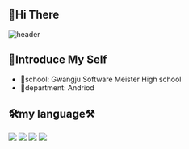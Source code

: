 
## 👋Hi There

![header](https://capsule-render.vercel.app/api?type=waving&color=gradient&height=300&section=header&text=hyeon%20seung&fontSize=85)
## 📝Introduce My Self
* 💒school: Gwangju Software Meister High school
* 🎨department: Andriod

## 🛠my language⚒
<img src="https://img.shields.io/badge/Kotlin-A0AFFF?style=flat-square&logo=Kotlin&logoColor=white"/> </a><img src="https://img.shields.io/badge/Java-0A6ECD?style=flat-square&logo=Java&logoColor=white"/> </a><img src="https://img.shields.io/badge/JavaScript-FAEB78?style=flat-square&logo=JavaScript&logoColor=white"/> </a><img src="https://img.shields.io/badge/HTML5-F06464?style=flat-square&logo=HTML5&logoColor=white"/></a>
<!--
**khs3994/khs3994** is a ✨ _special_ ✨ repository because its `README.md` (this file) appears on your GitHub profile.

Here are some ideas to get you started:

- 🔭 I’m currently working on ...
- 🌱 I’m currently learning ...
- 👯 I’m looking to collaborate on ...
- 🤔 I’m looking for help with ...
- 💬 Ask me about ...
- 📫 How to reach me: ...
- 😄 Pronouns: ...
- ⚡ Fun fact: ...
-->

